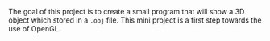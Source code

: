 The goal of this project is to create a small program that will show a 3D object which stored in a `.obj` file.
This mini project is a first step towards the use of OpenGL.
